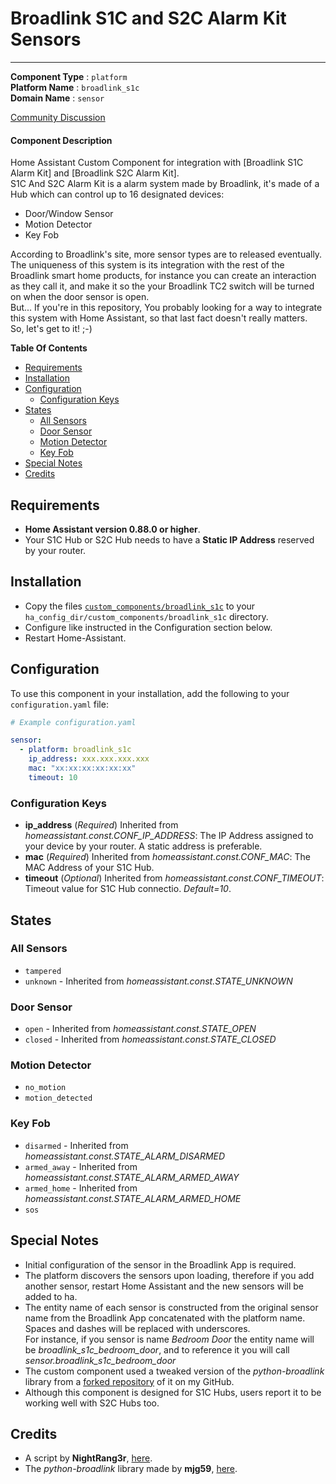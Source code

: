 # Broadlink S1C and S2C Alarm Kit Sensors

__________________________________________

**Component Type** : `platform`</br>
**Platform Name** : `broadlink_s1c`</br>
**Domain Name** : `sensor`</br>

[Community Discussion](https://community.home-assistant.io/t/broadlink-s1c-alarm-kit-custom-sensor-component/45980)</br>

#### Component Description
Home Assistant Custom Component for integration with [Broadlink S1C Alarm Kit] and [Broadlink S2C Alarm Kit].</br>
S1C And S2C Alarm Kit is a alarm system made by Broadlink, it's made of a Hub which can control up to 16 designated devices:
- Door/Window Sensor
- Motion Detector
- Key Fob

According to Broadlink's site, more sensor types are to released eventually.</br>
The uniqueness of this system is its integration with the rest of the Broadlink smart home products, for instance you can create an interaction as they call it, and make it so the your Broadlink TC2 switch will be turned on when the door sensor is open.</br>
But... If you're in this repository, You probably looking for a way to integrate this system with Home Assistant, so that last fact doesn't really matters.</br>
So, let's get to it! ;-)</br>

**Table Of Contents**
- [Requirements](#requirements)
- [Installation](#installation)
- [Configuration](#configuration)
  - [Configuration Keys](#configuration-keys)
- [States](#states)
  - [All Sensors](#all-sensors)
  - [Door Sensor](#door-sensor)
  - [Motion Detector](#motion-detector)
  - [Key Fob](#key-fob)
- [Special Notes](#special-notes)
- [Credits](#credits)

## Requirements
- **Home Assistant version 0.88.0 or higher**.
- Your S1C Hub or S2C Hub needs to have a **Static IP Address** reserved by your router.

## Installation
- Copy the files [`custom_components/broadlink_s1c`](custom_components/broadlink_s1c) to your `ha_config_dir/custom_components/broadlink_s1c` directory.
- Configure like instructed in the Configuration section below.
- Restart Home-Assistant.

## Configuration
To use this component in your installation, add the following to your `configuration.yaml` file:

```yaml
# Example configuration.yaml

sensor:
  - platform: broadlink_s1c
    ip_address: xxx.xxx.xxx.xxx
    mac: "xx:xx:xx:xx:xx:xx"
    timeout: 10
```

### Configuration Keys
- **ip_address** (*Required*) Inherited from *homeassistant.const.CONF_IP_ADDRESS*: The IP Address assigned to your device by your router. A static address is preferable.</br>
- **mac** (*Required*) Inherited from *homeassistant.const.CONF_MAC*: The MAC Address of your S1C Hub.</br>
- **timeout** (*Optional*) Inherited from *homeassistant.const.CONF_TIMEOUT*: Timeout value for S1C Hub connectio. *Default=10*.</br>

## States
### All Sensors
- `tampered`
- `unknown` - Inherited from *homeassistant.const.STATE_UNKNOWN*

### Door Sensor
- `open` - Inherited from *homeassistant.const.STATE_OPEN*
- `closed` - Inherited from *homeassistant.const.STATE_CLOSED*

### Motion Detector
- `no_motion`
- `motion_detected`

### Key Fob
- `disarmed` - Inherited from *homeassistant.const.STATE_ALARM_DISARMED*
- `armed_away` - Inherited from *homeassistant.const.STATE_ALARM_ARMED_AWAY*
- `armed_home` - Inherited from *homeassistant.const.STATE_ALARM_ARMED_HOME*
- `sos`

## Special Notes
- Initial configuration of the sensor in the Broadlink App is required.
- The platform discovers the sensors upon loading, therefore if you add another sensor, restart Home Assistant and the new sensors will be added to ha.
- The entity name of each sensor is constructed from the original sensor name from the Broadlink App concatenated with the platform name. Spaces and dashes will be replaced with underscores.</br>
  For instance, if you sensor is name *Bedroom Door* the entity name will be *broadlink_s1c_bedroom_door*, and to reference it you will call *sensor.broadlink_s1c_bedroom_door*
- The custom component used a tweaked version of the *python-broadlink* library from a [forked repository](https://github.com/TomerFi/python-broadlink) of it on my GitHub.
- Although this component is designed for S1C Hubs, users report it to be working well with S2C Hubs too.

## Credits
- A script by **NightRang3r**, [here](https://community.home-assistant.io/t/broadlink-s1c-kit-sensors-in-ha-using-python-and-mqtt/19886).
- The *python-broadlink* library made by **mjg59**, [here](https://github.com/mjg59/python-broadlink).
